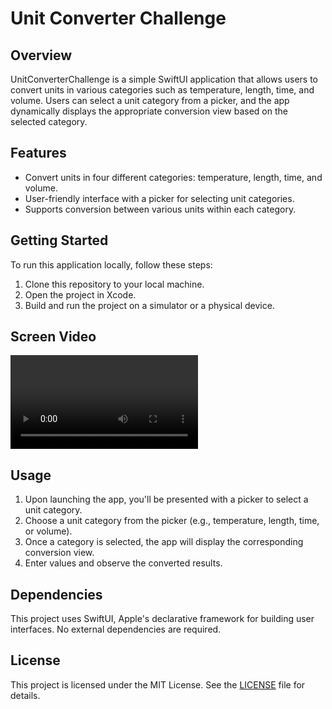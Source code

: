 #  Unit Converter Challenge

## Overview

UnitConverterChallenge is a simple SwiftUI application that allows users to convert units in various categories such as temperature, length, time, and volume. Users can select a unit category from a picker, and the app dynamically displays the appropriate conversion view based on the selected category.

## Features

- Convert units in four different categories: temperature, length, time, and volume.
- User-friendly interface with a picker for selecting unit categories.
- Supports conversion between various units within each category.

## Getting Started

To run this application locally, follow these steps:

1. Clone this repository to your local machine.
2. Open the project in Xcode.
3. Build and run the project on a simulator or a physical device.

## Screen Video

![Application demo](demo.mp4)

## Usage

1. Upon launching the app, you'll be presented with a picker to select a unit category.
2. Choose a unit category from the picker (e.g., temperature, length, time, or volume).
3. Once a category is selected, the app will display the corresponding conversion view.
4. Enter values and observe the converted results.

## Dependencies

This project uses SwiftUI, Apple's declarative framework for building user interfaces. No external dependencies are required.

## License

This project is licensed under the MIT License. See the [LICENSE](LICENSE) file for details.
